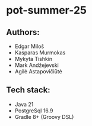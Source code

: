 # pot-summer-25
## Authors:
- Edgar Miloš
- Kasparas Murmokas
- Mykyta Tishkin
- Mark Andžejevski
- Agilė Astapovičiūtė  

## Tech stack:
- Java 21
- PostgreSql 16.9
- Gradle 8+ (Groovy DSL)

